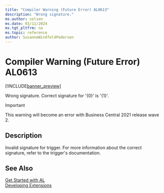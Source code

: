 ```yaml
---
title: "Compiler Warning (Future Error) AL0613"
description: "Wrong signature."
ms.author: solsen
ms.date: 03/11/2024
ms.tgt_pltfrm: na
ms.topic: reference
author: SusanneWindfeldPedersen
---
```

[//]: # (START>DO_NOT_EDIT)
[//]: # (IMPORTANT:Do not edit any of the content between here and the END>DO_NOT_EDIT.)
[//]: # (Any modifications should be made in the .xml files in the ModernDev repo.)
# Compiler Warning (Future Error) AL0613

[!INCLUDE[banner_preview](../includes/banner_preview.md)]

Wrong signature. Correct signature for '{0}' is '{1}'.


> [!IMPORTANT]
> This warning will become an error with Business Central 2021 release wave 2.  

## Description
Invalid signature for trigger. For more information about the correct signature, refer to the trigger's documentation.  

[//]: # (IMPORTANT: END>DO_NOT_EDIT)
## See Also  
[Get Started with AL](../devenv-get-started.md)  
[Developing Extensions](../devenv-dev-overview.md)  